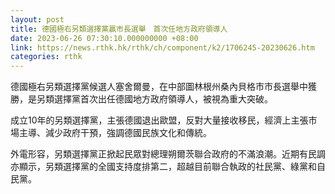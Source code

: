 ```yaml
---
layout: post
title: 德國極右另類選擇黨贏市長選舉　首次任地方政府領導人
date: 2023-06-26 07:30:10.000000000 +08:00
link: https://news.rthk.hk/rthk/ch/component/k2/1706245-20230626.htm
categories: rthk
---
```


德國極右另類選擇黨候選人塞舍爾曼，在中部圖林根州桑內貝格市市長選舉中獲勝，是另類選擇黨首次出任德國地方政府領導人，被視為重大突破。

成立10年的另類選擇黨，主張德國退出歐盟，反對大量接收移民，經濟上主張市場主導、減少政府干預，強調德國民族文化和傳統。

外電形容，另類選擇黨正掀起民眾對總理朔爾茨聯合政府的不滿浪潮。近期有民調亦顯示，另類選擇黨的全國支持度排第二，超越目前聯合執政的社民黨、綠黨和自民黨。

